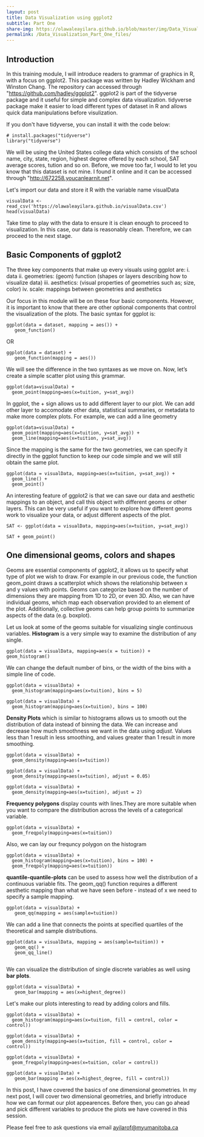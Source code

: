 ```yaml
---
layout: post
title: Data Visualization using ggplot2
subtitle: Part One
share-img: https://olawaleayilara.github.io/blob/master/img/Data_Visualization_Part_One_files/unnamed-chunk-3-1.png
permalink: /Data_Visualization_Part_One_files/
---
```



## Introduction
In this training module, I will introduce readers to grammar of graphics in R, with a focus on ggplot2. This package was written by Hadley Wickham and Winston Chang. The repository can accessed through "https://github.com/hadley/ggplot2". ggplot2 is part of the tidyverse package and it useful for simple and complex data visualization. tidyverse package make it easier to load different types of dataset in R and allows quick data manipulations before visulization. 

If you don't have tidyverse, you can install it with the code below:


```{r}
# install.packages("tidyverse")
library("tidyverse")
```

We will be using the United States college data which consists of the school name, city, state, region, highest degree offered by each school, SAT average scores, tution and so on.  Before, we move too far, I would to let you know that this dataset is not mine. I found it online and it can be accessed through "http://672258.youcanlearnit.net". 

Let's import our data and store it R with the variable name visualData

```{r}
visualData <- read_csv('https://olawaleayilara.github.io/visualData.csv')
head(visualData)
```
Take time to play with the data to ensure it is clean enough to proceed to visualization. In this case, our data is reasonably clean. Therefore, we can proceed to the next stage. 


## Basic Components of ggplot2
The three key components that make up every visuals using ggplot are: 
i. data 
ii. geometries: (geom) function (shapes or layers describing how to visualize data)
iii. aesthetics: (visual properties of geometries such as; size, color) 
iv. scale: mappings between geometries and aesthetics 

Our focus in this module will be on these four basic components. However, it is important to know that there are other optional components that control the visualization of the plots. The basic syntax for ggplot is:


```
ggplot(data = dataset, mapping = aes()) + 
   geom_function()
```
OR

```
ggplot(data = dataset) + 
   geom_function(mapping = aes())
```
We will see the difference in the two syntaxes as we move on. Now, let’s create a simple scatter plot using this grammar.

```{r}
ggplot(data=visualData) +
  geom_point(mapping=aes(x=tuition, y=sat_avg))
```

In ggplot, the $+$ sign allows us to add different layer to our plot. We can add other layer to accomodate other data, statistical summaries, or metadata to make more complex plots. For example, we can add a line geometry

```{r}
ggplot(data=visualData) +
  geom_point(mapping=aes(x=tuition, y=sat_avg)) +
  geom_line(mapping=aes(x=tuition, y=sat_avg))
```

Since the mapping is the same for the two geometries, we can specify it directly in the ggplot function to keep our code simple and we will still obtain the same plot.

```{r}
ggplot(data = visualData, mapping=aes(x=tuition, y=sat_avg)) +
  geom_line() +
  geom_point()
```

An interesting feature of ggplot2 is that we can save our data and aesthetic mappings to an object, and call this object with different geoms or other layers. This can be very useful if you want to explore how different geoms work to visualize your data, or adjust different aspects of the plot.

```{r}
SAT <- ggplot(data = visualData, mapping=aes(x=tuition, y=sat_avg))
```
```{r}
SAT + geom_point()
```

## One dimensional geoms, colors and shapes

Geoms are essential components of ggplot2, it allows us to specify what type of plot we wish to draw. For example in our previous code, the function geom_point draws a scatterplot which shows the relationship between x and y values with points. Geoms can categorize based on the number of dimensions they are mapping from 1D to 2D, or even 3D. Also, we can have individual geoms, which map each observation provided to an element of the plot. Additionally, collective geoms can help group points to summarize aspects of the data (e.g. boxplot). 

Let us look at some of the geoms suitable for visualizing single continuous variables. **Histogram** is a very simple way to examine the distribution of any single.

```{r}
ggplot(data = visualData, mapping=aes(x = tuition)) +
geom_histogram()
```


We can change the default number of bins, or the width of the bins with a simple line of code.

```{r}
ggplot(data = visualData) +
  geom_histogram(mapping=aes(x=tuition), bins = 5)
```


```{r}
ggplot(data = visualData) +
  geom_histogram(mapping=aes(x=tuition), bins = 100)
```

**Density Plots** which is similar to histograms allows us to smooth out the distribution of data instead of binning the data. We can increase and decrease how much smoothness we want in the data using *adjust*.  Values less than 1 result in less smoothing, and values greater than 1 result in more smoothing.

```{r}
ggplot(data = visualData) +
  geom_density(mapping=aes(x=tuition))
```

```{r}
ggplot(data = visualData) +
  geom_density(mapping=aes(x=tuition), adjust = 0.05)
```

```{r}
ggplot(data = visualData) +
  geom_density(mapping=aes(x=tuition), adjust = 2)
```


**Frequency polygons** display counts with lines.They are more suitable when you want to compare the distribution across the levels of a categorical variable.
```{r}
ggplot(data = visualData) +
  geom_freqpoly(mapping=aes(x=tuition))
```

Also, we can lay our frequncy polygon on the histogram 
```{r}
ggplot(data = visualData) +
  geom_histogram(mapping=aes(x=tuition), bins = 100) +
  geom_freqpoly(mapping=aes(x=tuition))

```


**quantile-quantile-plots** can be used to assess how well the distribution of a continuous variable fits.  The geom_qq() function requires a different aesthetic mapping than what we have seen before - instead of x we need to specify a sample mapping.

```{r}
ggplot(data = visualData) + 
   geom_qq(mapping = aes(sample=tuition))
```

We can add a line that connects the points at specified quartiles of the theoretical and sample distributions.

```{r}
ggplot(data = visualData, mapping = aes(sample=tuition)) + 
   geom_qq() +
   geom_qq_line()
  
```

We can visualize the distribution of single discrete variables as well using **bar plots**.
```{r}
ggplot(data = visualData) + 
   geom_bar(mapping = aes(x=highest_degree))
```


Let's make our plots interesting to read by adding colors and fills.

```{r}
ggplot(data = visualData) +
  geom_histogram(mapping=aes(x=tuition, fill = control, color = control))
```

```{r}
ggplot(data = visualData) +
  geom_density(mapping=aes(x=tuition, fill = control, color = control))
```

```{r}
ggplot(data = visualData) +
  geom_freqpoly(mapping=aes(x=tuition, color = control))
```

```{r}
ggplot(data = visualData) + 
   geom_bar(mapping = aes(x=highest_degree, fill = control))
```

In this post, I have covered the basics of one dimensional geometries. In my next post, I will cover two dimensional geometries, and briefly introduce how we can format our plot appearences. Before then, you can  go ahead and pick different variables to produce the plots we have covered in this session. 


Please feel free to ask questions via email ayilarof@myumanitoba.ca


